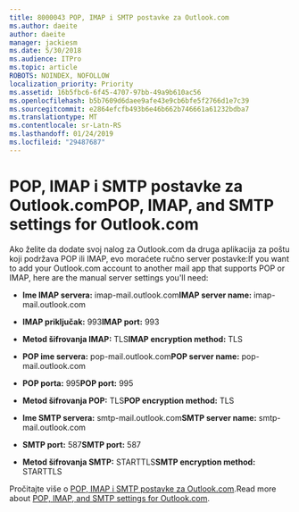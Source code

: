 ```yaml
---
title: 8000043 POP, IMAP i SMTP postavke za Outlook.com
ms.author: daeite
author: daeite
manager: jackiesm
ms.date: 5/30/2018
ms.audience: ITPro
ms.topic: article
ROBOTS: NOINDEX, NOFOLLOW
localization_priority: Priority
ms.assetid: 16b5fbc6-6f45-4707-97bb-49a9b610ac56
ms.openlocfilehash: b5b7609d6daee9afe43e9cb6bfe5f2766d1e7c39
ms.sourcegitcommit: e2864efcfb493b6e46b662b746661a61232bdba7
ms.translationtype: MT
ms.contentlocale: sr-Latn-RS
ms.lasthandoff: 01/24/2019
ms.locfileid: "29487687"
---
```

# <a name="pop-imap-and-smtp-settings-for-outlookcom"></a><span data-ttu-id="99f7e-102">POP, IMAP i SMTP postavke za Outlook.com</span><span class="sxs-lookup"><span data-stu-id="99f7e-102">POP, IMAP, and SMTP settings for Outlook.com</span></span>

<span data-ttu-id="99f7e-103">Ako želite da dodate svoj nalog za Outlook.com da druga aplikacija za poštu koji podržava POP ili IMAP, evo moraćete ručno server postavke:</span><span class="sxs-lookup"><span data-stu-id="99f7e-103">If you want to add your Outlook.com account to another mail app that supports POP or IMAP, here are the manual server settings you'll need:</span></span>
  
- <span data-ttu-id="99f7e-104">**Ime IMAP servera:** imap-mail.outlook.com</span><span class="sxs-lookup"><span data-stu-id="99f7e-104">**IMAP server name:** imap-mail.outlook.com</span></span> 
    
- <span data-ttu-id="99f7e-105">**IMAP priključak:** 993</span><span class="sxs-lookup"><span data-stu-id="99f7e-105">**IMAP port:** 993</span></span> 
    
- <span data-ttu-id="99f7e-106">**Metod šifrovanja IMAP:** TLS</span><span class="sxs-lookup"><span data-stu-id="99f7e-106">**IMAP encryption method:** TLS</span></span> 
    
- <span data-ttu-id="99f7e-107">**POP ime servera:** pop-mail.outlook.com</span><span class="sxs-lookup"><span data-stu-id="99f7e-107">**POP server name:** pop-mail.outlook.com</span></span> 
    
- <span data-ttu-id="99f7e-108">**POP porta:** 995</span><span class="sxs-lookup"><span data-stu-id="99f7e-108">**POP port:** 995</span></span> 
    
- <span data-ttu-id="99f7e-109">**Metod šifrovanja POP:** TLS</span><span class="sxs-lookup"><span data-stu-id="99f7e-109">**POP encryption method:** TLS</span></span> 
    
- <span data-ttu-id="99f7e-110">**Ime SMTP servera:** smtp-mail.outlook.com</span><span class="sxs-lookup"><span data-stu-id="99f7e-110">**SMTP server name:** smtp-mail.outlook.com</span></span> 
    
- <span data-ttu-id="99f7e-111">**SMTP port:** 587</span><span class="sxs-lookup"><span data-stu-id="99f7e-111">**SMTP port:** 587</span></span> 
    
- <span data-ttu-id="99f7e-112">**Metod šifrovanja SMTP:** STARTTLS</span><span class="sxs-lookup"><span data-stu-id="99f7e-112">**SMTP encryption method:** STARTTLS</span></span> 
    
<span data-ttu-id="99f7e-113">Pročitajte više o [POP, IMAP i SMTP postavke za Outlook.com](https://go.microsoft.com/fwlink/p/?linkid=2001402&amp;clcid=0x409).</span><span class="sxs-lookup"><span data-stu-id="99f7e-113">Read more about [POP, IMAP, and SMTP settings for Outlook.com](https://go.microsoft.com/fwlink/p/?linkid=2001402&amp;clcid=0x409).</span></span>
  


